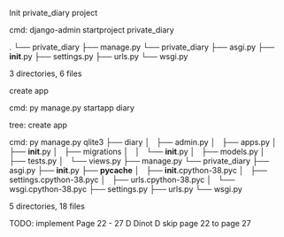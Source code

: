 Init private_diary project

cmd:
django-admin startproject private_diary


.
└── private_diary
    ├── manage.py
    └── private_diary
        ├── asgi.py
        ├── __init__.py
        ├── settings.py
        ├── urls.py
        └── wsgi.py

3 directories, 6 files


create app

cmd:
py manage.py startapp diary

tree:
create app

cmd:
py manage.py qlite3
├── diary
│   ├── admin.py
│   ├── apps.py
│   ├── __init__.py
│   ├── migrations
│   │   └── __init__.py
│   ├── models.py
│   ├── tests.py
│   └── views.py
├── manage.py
└── private_diary
    ├── asgi.py
    ├── __init__.py
    ├── __pycache__
    │   ├── __init__.cpython-38.pyc
    │   ├── settings.cpython-38.pyc
    │   ├── urls.cpython-38.pyc
    │   └── wsgi.cpython-38.pyc
    ├── settings.py
    ├── urls.py
    └── wsgi.py

5 directories, 18 files

TODO: 
implement Page 22 - 27
D
Dinot 
D
skip page 22 to page 27
